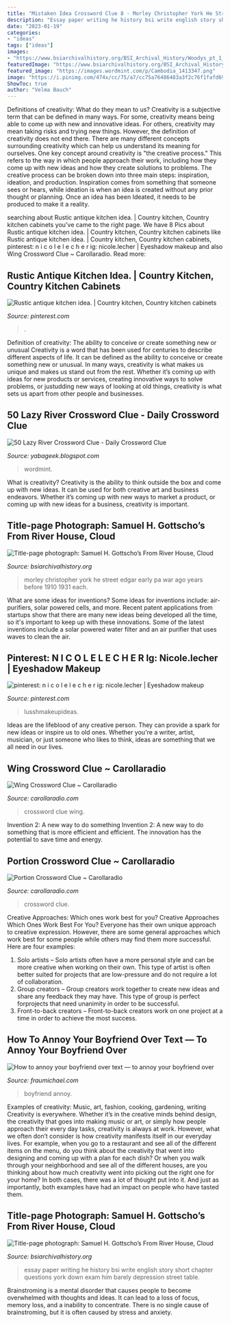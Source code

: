 ```yaml
---
title: "Mistaken Idea Crossword Clue 8 - Morley Christopher York He Street Edgar Early Pa War Ago Years Before 1910 1931 Each"
description: "Essay paper writing he history bsi write english story short chapter questions york down exam him barely depression street table"
date: "2023-01-19"
categories:
- "ideas"
tags: ["ideas"]
images:
- "https://www.bsiarchivalhistory.org/BSI_Archival_History/Woodys_pt_1_files/droppedImage_8.jpg"
featuredImage: "https://www.bsiarchivalhistory.org/BSI_Archival_History/Woodys_pt_1_files/droppedImage_8.jpg"
featured_image: "https://images.wordmint.com/p/Cambodia_1413347.png"
image: "https://i.pinimg.com/474x/cc/75/a7/cc75a76486483a3f2c76f1fafd69ebbe.jpg"
ShowToc: true
author: "Velma Bauch"
---
```



Definitions of creativity: What do they mean to us?
Creativity is a subjective term that can be defined in many ways. For some, creativity means being able to come up with new and innovative ideas. For others, creativity may mean taking risks and trying new things. However, the definition of creativity does not end there. There are many different concepts surrounding creativity which can help us understand its meaning for ourselves.
One key concept around creativity is "the creative process." This refers to the way in which people approach their work, including how they come up with new ideas and how they create solutions to problems. The creative process can be broken down into three main steps: inspiration, ideation, and production. Inspiration comes from something that someone sees or hears, while ideation is when an idea is created without any prior thought or planning. Once an idea has been Ideated, it needs to be produced to make it a reality.

	

		
searching about Rustic antique kitchen idea. | Country kitchen, Country kitchen cabinets you've came to the right page. We have 8 Pics about Rustic antique kitchen idea. | Country kitchen, Country kitchen cabinets like Rustic antique kitchen idea. | Country kitchen, Country kitchen cabinets, pinterest: n i c o l e l e c h e r ig: nicole.lecher | Eyeshadow makeup and also Wing Crossword Clue ~ Carollaradio. Read more:
		
    
## Rustic Antique Kitchen Idea. | Country Kitchen, Country Kitchen Cabinets

<img loading=lazy src="https://i.pinimg.com/474x/cc/75/a7/cc75a76486483a3f2c76f1fafd69ebbe.jpg" onerror="this.onerror=null;this.src='https://tse2.mm.bing.net/th?id=OIP.WPGK6mRI7O5v09iaSrzZ8QAAAA&amp;pid=15.1';" alt="Rustic antique kitchen idea. | Country kitchen, Country kitchen cabinets">

_Source: pinterest.com_

>. 

	

Definition of creativity: The ability to conceive or create something new or unusual
Creativity is a word that has been used for centuries to describe different aspects of life. It can be defined as the ability to conceive or create something new or unusual. In many ways, creativity is what makes us unique and makes us stand out from the rest. Whether it’s coming up with ideas for new products or services, creating innovative ways to solve problems, or justudding new ways of looking at old things, creativity is what sets us apart from other people and businesses.

    
## 50 Lazy River Crossword Clue - Daily Crossword Clue

<img loading=lazy src="https://images.wordmint.com/p/Cambodia_1413347.png" onerror="this.onerror=null;this.src='https://tse2.mm.bing.net/th?id=OIP.4cfvs1YKo_1if0_L9GSuyQHaIr&amp;pid=15.1';" alt="50 Lazy River Crossword Clue - Daily Crossword Clue">

_Source: yabageek.blogspot.com_

>wordmint. 

	

What is creativity?
Creativity is the ability to think outside the box and come up with new ideas. It can be used for both creative art and business endeavors. Whether it’s coming up with new ways to market a product, or coming up with new ideas for a business, creativity is important.

    
## Title-page Photograph: Samuel H. Gottscho’s From River House, Cloud

<img loading=lazy src="https://www.bsiarchivalhistory.org/BSI_Archival_History/Woodys_pt_1_files/droppedImage_8.jpg" onerror="this.onerror=null;this.src='https://tse2.mm.bing.net/th?id=OIP.dCxLWmfwbVOuk-_TxnH5awAAAA&amp;pid=15.1';" alt="Title-page photograph: Samuel H. Gottscho’s From River House, Cloud">

_Source: bsiarchivalhistory.org_

>morley christopher york he street edgar early pa war ago years before 1910 1931 each. 

	

What are some ideas for inventions?
Some ideas for inventions include: air-purifiers, solar powered cells, and more. Recent patent applications from startups show that there are many new ideas being developed all the time, so it's important to keep up with these innovations. Some of the latest inventions include a solar powered water filter and an air purifier that uses waves to clean the air.

    
## Pinterest: N I C O L E L E C H E R Ig: Nicole.lecher | Eyeshadow Makeup

<img loading=lazy src="https://i.pinimg.com/474x/f5/ab/30/f5ab3061d2d586d7d0d483278da08843.jpg" onerror="this.onerror=null;this.src='https://tse1.mm.bing.net/th?id=OIP.4vgcfDGD2ZuEwPdYbobXsQAAAA&amp;pid=15.1';" alt="pinterest: n i c o l e l e c h e r ig: nicole.lecher | Eyeshadow makeup">

_Source: pinterest.com_

>lusshmakeupideas. 

	

Ideas are the lifeblood of any creative person. They can provide a spark for new ideas or inspire us to old ones. Whether you're a writer, artist, musician, or just someone who likes to think, ideas are something that we all need in our lives.

    
## Wing Crossword Clue ~ Carollaradio

<img loading=lazy src="https://carollaradio.com/g/001-top-wings-crossword-clue-image.jpg" onerror="this.onerror=null;this.src='https://tse2.mm.bing.net/th?id=OIP.FWZ7Y6Q1dhUZ14zlUz2aCgHaF7&amp;pid=15.1';" alt="Wing Crossword Clue ~ Carollaradio">

_Source: carollaradio.com_

>crossword clue wing. 

	

Invention 2: A new way to do something
Invention 2: A new way to do something that is more efficient and efficient. The innovation has the potential to save time and energy.

    
## Portion Crossword Clue ~ Carollaradio

<img loading=lazy src="https://carollaradio.com/g/001-singular-portion-crossword-clue-ideas-868_773.jpg" onerror="this.onerror=null;this.src='https://tse1.mm.bing.net/th?id=OIP.WqLOFWFYKyfObtTzvREDGQHaGl&amp;pid=15.1';" alt="Portion Crossword Clue ~ Carollaradio">

_Source: carollaradio.com_

>crossword clue. 

	

Creative Approaches: Which ones work best for you?
Creative Approaches Which Ones Work Best For You?
Everyone has their own unique approach to creative expression. However, there are some general approaches which work best for some people while others may find them more successful. Here are four examples: 

1) Solo artists – Solo artists often have a more personal style and can be more creative when working on their own. This type of artist is often better suited for projects that are low-pressure and do not require a lot of collaboration. 
2) Group creators – Group creators work together to create new ideas and share any feedback they may have. This type of group is perfect forprojects that need unanimity in order to be successful. 
3) Front-to-back creators – Front-to-back creators work on one project at a time in order to achieve the most success.

    
## How To Annoy Your Boyfriend Over Text — To Annoy Your Boyfriend Over

<img loading=lazy src="https://fraumichael.com/rta/bUzqpfEzOyTYuo7UIkL6dQHaFj.jpg" onerror="this.onerror=null;this.src='https://tse3.mm.bing.net/th?id=OIP.UvD2CELqCFtec_8NFFjMaAAAAA&amp;pid=15.1';" alt="How to annoy your boyfriend over text — to annoy your boyfriend over">

_Source: fraumichael.com_

>boyfriend annoy. 

	

Examples of creativity: Music, art, fashion, cooking, gardening, writing
Creativity is everywhere. Whether it’s in the creative minds behind design, the creativity that goes into making music or art, or simply how people approach their every day tasks, creativity is always at work. However, what we often don’t consider is how creativity manifests itself in our everyday lives. For example, when you go to a restaurant and see all of the different items on the menu, do you think about the creativity that went into designing and coming up with a plan for each dish? Or when you walk through your neighborhood and see all of the different houses, are you thinking about how much creativity went into picking out the right one for your home? In both cases, there was a lot of thought put into it. And just as importantly, both examples have had an impact on people who have tasted them.

    
## Title-page Photograph: Samuel H. Gottscho’s From River House, Cloud

<img loading=lazy src="http://www.bsiarchivalhistory.org/BSI_Archival_History/Woodys_pt_1_files/droppedImage_12.png" onerror="this.onerror=null;this.src='https://tse4.mm.bing.net/th?id=OIP.zEna_Z3XFP4YMO1nd7NVSwHaIQ&amp;pid=15.1';" alt="Title-page photograph: Samuel H. Gottscho’s From River House, Cloud">

_Source: bsiarchivalhistory.org_

>essay paper writing he history bsi write english story short chapter questions york down exam him barely depression street table. 

	

Brainstroming is a mental disorder that causes people to become overwhelmed with thoughts and ideas. It can lead to a loss of focus, memory loss, and a inability to concentrate. There is no single cause of brainstroming, but it is often caused by stress and anxiety.

